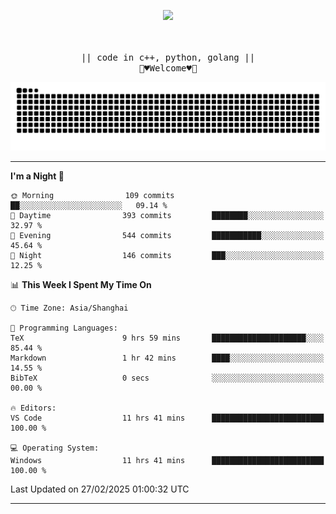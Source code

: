 <p align="center"><img src="https://i.imgur.com/A6bWGFl.gif"/></p>

<p align="center">
  <br />
  <samp>
<!--     I'm Loomione :wave:
    <br />
    I love delving deep into the intricacies of computer systems to understand how they work and how to make them work better
    <br />
    "Embrace the challenge, code your dreams, and commit to excellence"
    <br> -->
                  <br> || code in c++, python, golang || <br>
                             🌼♥️Welcome♥️🥰
  </samp>
</p> 
<div align="center">
<picture>
  <source media="(prefers-color-scheme: dark)" srcset="https://raw.githubusercontent.com/Loomione/Loomione/output/github-contribution-grid-snake-dark.svg">
  <source media="(prefers-color-scheme: light)" srcset="https://raw.githubusercontent.com/Loomione/Loomione/output/github-contribution-grid-snake.svg">
  <img alt="github contribution grid snake animation" src="https://raw.githubusercontent.com/Loomione/Loomione/output/github-contribution-grid-snake.svg">
</picture>
</div>

-------

<!--START_SECTION:waka-->
**I'm a Night 🦉** 

```text
🌞 Morning                109 commits         ██░░░░░░░░░░░░░░░░░░░░░░░   09.14 % 
🌆 Daytime                393 commits         ████████░░░░░░░░░░░░░░░░░   32.97 % 
🌃 Evening                544 commits         ███████████░░░░░░░░░░░░░░   45.64 % 
🌙 Night                  146 commits         ███░░░░░░░░░░░░░░░░░░░░░░   12.25 % 
```


📊 **This Week I Spent My Time On** 

```text
🕑︎ Time Zone: Asia/Shanghai

💬 Programming Languages: 
TeX                      9 hrs 59 mins       █████████████████████░░░░   85.44 % 
Markdown                 1 hr 42 mins        ████░░░░░░░░░░░░░░░░░░░░░   14.55 % 
BibTeX                   0 secs              ░░░░░░░░░░░░░░░░░░░░░░░░░   00.00 % 

🔥 Editors: 
VS Code                  11 hrs 41 mins      █████████████████████████   100.00 % 

💻 Operating System: 
Windows                  11 hrs 41 mins      █████████████████████████   100.00 % 
```


 Last Updated on 27/02/2025 01:00:32 UTC
<!--END_SECTION:waka-->
-------





